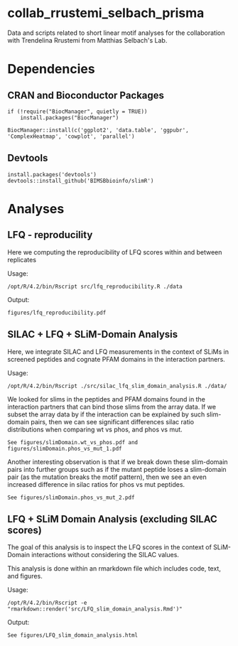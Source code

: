 # collab_rrustemi_selbach_prisma
Data and scripts related to short linear motif analyses for the collaboration with Trendelina Rrustemi from Matthias Selbach's Lab.

# Dependencies

## CRAN and Bioconductor Packages

```
if (!require("BiocManager", quietly = TRUE))
    install.packages("BiocManager")

BiocManager::install(c('ggplot2', 'data.table', 'ggpubr', 'ComplexHeatmap', 'cowplot', 'parallel')
```

## Devtools 

```
install.packages('devtools') 
devtools::install_github('BIMSBbioinfo/slimR')
```

# Analyses

## LFQ - reproducility 

Here we computing the reproducibility of LFQ scores within and between replicates

Usage:
```
/opt/R/4.2/bin/Rscript src/lfq_reproducibility.R ./data
```

Output:
```
figures/lfq_reproducibility.pdf
```


## SILAC + LFQ + SLiM-Domain Analysis

Here, we integrate SILAC and LFQ measurements in the context of SLiMs in screened peptides and cognate PFAM
domains in the interaction partners.

Usage:
```
/opt/R/4.2/bin/Rscript ./src/silac_lfq_slim_domain_analysis.R ./data/
```  

We looked for slims in the peptides and PFAM domains found in the interaction partners that can 
bind those slims from the array data. If we subset the array data by if the interaction can be explained 
by such slim-domain pairs, then we can see significant differences silac ratio distributions 
when comparing wt vs phos, and phos vs mut. 

```
See figures/slimDomain.wt_vs_phos.pdf and figures/slimDomain.phos_vs_mut_1.pdf
```

Another interesting observation is that if we break down these slim-domain pairs into further groups 
such as if the mutant peptide loses a slim-domain pair (as the mutation breaks the motif pattern), 
then we see an even increased difference in silac ratios for phos vs mut peptides. 
```
See figures/slimDomain.phos_vs_mut_2.pdf
```

## LFQ + SLiM Domain Analysis (excluding SILAC scores)

The goal of this analysis is to inspect the LFQ scores in the context of SLiM-Domain 
interactions without considering the SILAC values. 

This analysis is done within an rmarkdown file which includes code, text, and figures.

Usage:
```
/opt/R/4.2/bin/Rscript -e "rmarkdown::render('src/LFQ_slim_domain_analysis.Rmd')"
```

Output:
```
See figures/LFQ_slim_domain_analysis.html 
```










